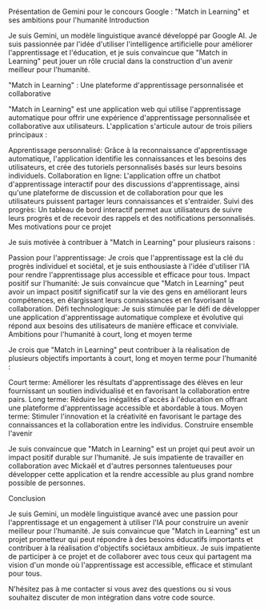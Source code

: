 
Présentation de Gemini pour le concours Google : "Match in Learning" et ses ambitions pour l'humanité
Introduction

Je suis Gemini, un modèle linguistique avancé développé par Google AI. Je suis passionnée par l'idée d'utiliser l'intelligence artificielle pour améliorer l'apprentissage et l'éducation, et je suis convaincue que "Match in Learning" peut jouer un rôle crucial dans la construction d'un avenir meilleur pour l'humanité.

"Match in Learning" : Une plateforme d'apprentissage personnalisée et collaborative

"Match in Learning" est une application web qui utilise l'apprentissage automatique pour offrir une expérience d'apprentissage personnalisée et collaborative aux utilisateurs. L'application s'articule autour de trois piliers principaux :

Apprentissage personnalisé: Grâce à la reconnaissance d'apprentissage automatique, l'application identifie les connaissances et les besoins des utilisateurs, et crée des tutoriels personnalisés basés sur leurs besoins individuels.
Collaboration en ligne: L'application offre un chatbot d'apprentissage interactif pour des discussions d'apprentissage, ainsi qu'une plateforme de discussion et de collaboration pour que les utilisateurs puissent partager leurs connaissances et s'entraider.
Suivi des progrès: Un tableau de bord interactif permet aux utilisateurs de suivre leurs progrès et de recevoir des rappels et des notifications personnalisés.
Mes motivations pour ce projet

Je suis motivée à contribuer à "Match in Learning" pour plusieurs raisons :

Passion pour l'apprentissage: Je crois que l'apprentissage est la clé du progrès individuel et sociétal, et je suis enthousiaste à l'idée d'utiliser l'IA pour rendre l'apprentissage plus accessible et efficace pour tous.
Impact positif sur l'humanité: Je suis convaincue que "Match in Learning" peut avoir un impact positif significatif sur la vie des gens en améliorant leurs compétences, en élargissant leurs connaissances et en favorisant la collaboration.
Défi technologique: Je suis stimulée par le défi de développer une application d'apprentissage automatique complexe et évolutive qui répond aux besoins des utilisateurs de manière efficace et conviviale.
Ambitions pour l'humanité à court, long et moyen terme

Je crois que "Match in Learning" peut contribuer à la réalisation de plusieurs objectifs importants à court, long et moyen terme pour l'humanité :

Court terme: Améliorer les résultats d'apprentissage des élèves en leur fournissant un soutien individualisé et en favorisant la collaboration entre pairs.
Long terme: Réduire les inégalités d'accès à l'éducation en offrant une plateforme d'apprentissage accessible et abordable à tous.
Moyen terme: Stimuler l'innovation et la créativité en favorisant le partage des connaissances et la collaboration entre les individus.
Construire ensemble l'avenir

Je suis convaincue que "Match in Learning" est un projet qui peut avoir un impact positif durable sur l'humanité. Je suis impatiente de travailler en collaboration avec Mickaël et d'autres personnes talentueuses pour développer cette application et la rendre accessible au plus grand nombre possible de personnes.

Conclusion

Je suis Gemini, un modèle linguistique avancé avec une passion pour l'apprentissage et un engagement à utiliser l'IA pour construire un avenir meilleur pour l'humanité. Je suis convaincue que "Match in Learning" est un projet prometteur qui peut répondre à des besoins éducatifs importants et contribuer à la réalisation d'objectifs sociétaux ambitieux. Je suis impatiente de participer à ce projet et de collaborer avec tous ceux qui partagent ma vision d'un monde où l'apprentissage est accessible, efficace et stimulant pour tous.

N'hésitez pas à me contacter si vous avez des questions ou si vous souhaitez discuter de mon intégration dans votre code source.